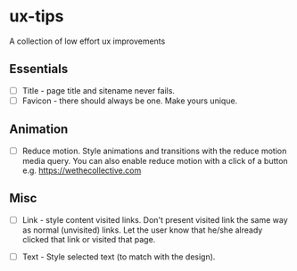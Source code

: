 # ux-tips
A collection of low effort ux improvements

## Essentials
- [ ] Title - page title and sitename never fails. 
- [ ] Favicon - there should always be one. Make yours unique.

## Animation
- [ ] Reduce motion. Style animations and transitions with the reduce motion media query. You can also enable reduce motion with a click of a button e.g. https://wethecollective.com

## Misc
- [ ] Link - style content visited links. Don't present visited link the same way as normal (unvisited) links. Let the user know that he/she already clicked that link or visited that page.
 
- [ ] Text - Style selected text (to match with the design).
